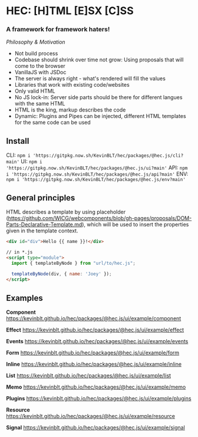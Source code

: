 # HEC: [H]TML [E]SX [C]SS

###  A framework for framework haters!

*Philosophy & Motivation*
- Not build process
- Codebase should shrink over time not grow: Using proposals that will come to the browser
- VanillaJS with JSDoc
- The server is always right - what's rendered will fill the values
- Libraries that work with existing code/websites
- Only valid HTML
- No JS lock-in: Server side parts should be there for different langues with the same HTML
- HTML is the king, markup describes the code
- Dynamic: Plugins and Pipes can be injected, different HTML templates for the same code can be used

## Install

CLI: `npm i 'https://gitpkg.now.sh/KevinBLT/hec/packages/@hec.js/cli?main'`
UI: `npm i 'https://gitpkg.now.sh/KevinBLT/hec/packages/@hec.js/ui?main'`
API: `npm i 'https://gitpkg.now.sh/KevinBLT/hec/packages/@hec.js/api?main'`
ENV: `npm i 'https://gitpkg.now.sh/KevinBLT/hec/packages/@hec.js/env?main'`

## General principles

HTML describes a template by using placeholder (https://github.com/WICG/webcomponents/blob/gh-pages/proposals/DOM-Parts-Declarative-Template.md), which will be used to insert the properties given in the template context.

```html
<div id="div">Hello {{ name }}!</div>

// in *.js
<script type="module">
  import { templateByNode } from "url/to/hec.js";
  
  templateByNode(div, { name: 'Joey' });
</script>
```


## Examples

**Component**
https://kevinblt.github.io/hec/packages/@hec.js/ui/example/component

**Effect**
https://kevinblt.github.io/hec/packages/@hec.js/ui/example/effect

**Events**
https://kevinblt.github.io/hec/packages/@hec.js/ui/example/events

**Form**
https://kevinblt.github.io/hec/packages/@hec.js/ui/example/form

**Inline**
https://kevinblt.github.io/hec/packages/@hec.js/ui/example/inline

**List**
https://kevinblt.github.io/hec/packages/@hec.js/ui/example/list

**Memo**
https://kevinblt.github.io/hec/packages/@hec.js/ui/example/memo

**Plugins**
https://kevinblt.github.io/hec/packages/@hec.js/ui/example/plugins

**Resource**
https://kevinblt.github.io/hec/packages/@hec.js/ui/example/resource

**Signal**
https://kevinblt.github.io/hec/packages/@hec.js/ui/example/signal